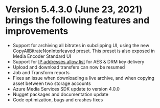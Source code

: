 # Version 5.4.3.0 (June 23, 2021) brings the following features and improvements

* Support for archiving all bitrates in subclipping UI, using the new CopyAllBitrateNonInterleaved preset. This preset is also exposed in Media Encoder Standard UI
* Support for [IP addresses allow list](https://docs.microsoft.com/en-us/azure/media-services/latest/drm-content-protection-key-delivery-ip-allow) for AES & DRM key delivery
* Upload and download transfers can now be resumed
* Job and Transform reports
* Fixes an issue when downloading a live archive, and when copying asset between two storage accounts
* Azure Media Services SDK update to version 4.0.0
* Nugget packages and documentation update
* Code optimization, bugs and crashes fixes
